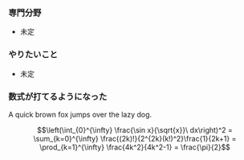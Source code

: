 ### 専門分野
- 未定

### やりたいこと
- 未定


### 数式が打てるようになった
$\text{A quick brown fox jumps over the lazy dog.}$ 

$$\left(\int_{0}^{\infty} \frac{\sin x}{\sqrt{x}}\ dx\right)^2 =  \sum_{k=0}^{\infty} \frac{(2k)!}{2^{2k}(k!)^2}\frac{1}{2k+1} = \prod_{k=1}^{\infty} \frac{4k^2}{4k^2-1} = \frac{\pi}{2}$$
